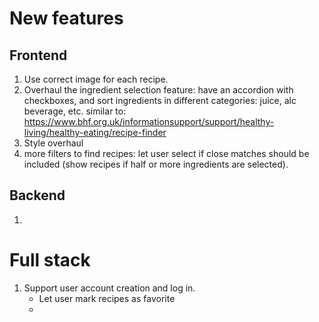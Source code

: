 # New features


## Frontend
1. Use correct image for each recipe.
2. Overhaul the  ingredient selection feature: have an accordion with checkboxes, and sort ingredients in different categories: juice, alc beverage, etc. similar to: https://www.bhf.org.uk/informationsupport/support/healthy-living/healthy-eating/recipe-finder
3. Style overhaul
4. more filters to find recipes: let user select if close matches should be included (show recipes if half or more ingredients are selected).



## Backend
1.


# Full stack
1. Support user account creation and log in.
    * Let user mark recipes as favorite
    *
